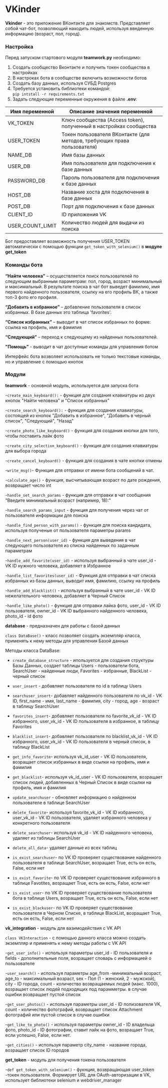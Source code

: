 # VKinder
**Vkinder** - это приложение ВКонтакте для знакомств. Представляет собой чат-бот, позволяющий находить людей, используя введенную информацию (возраст, пол, город).

### Настройка
Перед запуском стартового модуля **teamwork.py** необходимо:
1. Создать сообщество Вконтакте и получить токен сообщества в настройках
2. В настроках бота в сообществе включить возможности ботов
3. Создать базу данных, используя СУБД Postgres
4. Требуется установить библиотеки командой:  
`pip intstall -r requirements.txt`
5. Задать следующие переменные окружения в файле **.env**:

| Имя переменной | Описание значения переменной                                             |
|----------------|--------------------------------------------------------------------------|
| VK_TOKEN       | Ключ сообщества (Access token), полученный в настройках сообщества       |
| USER_TOKEN     | Токен пользователя ВКонтакте (для методов, требующих права пользователя) |
| NAME_DB        | Имя базы данных                                                          |
| USER_DB        | Имя пользователя для подключения к базе данных                           |
| PASSWORD_DB    | Пароль пользователя для подключения к базе данных                        |
| HOST_DB        | Название хоста для подключения в базе данных                             |
| POST_DB        | Порт для подключения к базе данных                                       |
| CLIENT_ID      | ID приложения VK                                                         |
| USER_COUNT_LIMIT  | Количество людей  для выдачи из поиска                                   |
                                                                         

Бот предоставляет возможность получения USER_TOKEN автоматически с помощью функции `get_token_with_selenium()` в **модуле get_token**

### Команды бота


**“Найти человека”** – осуществляется поиск пользователей по следующим выбранным параметрам:
пол, город, возраст минимальный и максимальный. В результате поиска в чат бот выведет фамилию, имя первого найденного пользователя, ссылку на его профиль ВК, а также топ-3 фото его профиля.

**“Добавить в избранное”** – добавление пользователя в список избранных. В базе данных это таблица 'favorites'.

**“Список избранных”** – выводит в чат список избранных по форме: ссылка на профиль, имя и фамилия

**“Следующий”** – переход к следующему из найденных пользователей.

**"Помощь"** - выводит в чат доступные команды для управления ботом

Интерфейс бота возволяет использовать не только текстовые команды, но и управление с помощью кнопок


### Модули
**teamwork** - основной модуль, используется для запуска бота

-`create_main_keyboard():` - функция для создания клавиатуры из двух кнопок "Найти человека" и "Список избранных"

-`create_search_keyboard():` - функция для создания клавиатуры, состоящей из кнопок "Добавить в избранное", "Добавить в черный список", "Следующий", "Назад"

-`create_photo_like_keyboard()` - функция для создания кнопки для того, чтобы поставить лайк фото

-`create_city_selection_keyboard()` - функция для создания клавиатуры для выбора города

-`create_cancel_keyboard()` - функция для создания в чате кнопки отмены

-`write_msg()`- Функция для отправки от имени бота сообщений в чат.

-`calculate_age()` - функция, высчитывающая возраст по дате рождения, возвращает число int

-`handle_set_search_params` - функция для отправки в чат сообщения "Введите минимальный возраст (например, 18):"

-`handle_search_params_input` - функция для получения через чат от пользователя информации для поиска

-`handle_find_person_with_params()` - функция для поиска кандидата, используя полученые от пользователя параметры params

-`handle_next_person(user_id)` - функция для выведения в чат следующего  пользователя из списка найденных по заданным параметрам

-`handle_add_favorite(user_id)` - используя выбранный в чате user_id - VK ID нужного человека, добавляет в Избранное

-`handle_list_favorites(user_id)` - Функция для отправки в чат списка избранных из базы данных, выводит имя, фамилию, ссылку на профиль 

-`handle_add_blacklist()` - используя выбранный в чате user_id - VK ID нежелательного человека, добавляет в Черный Список

-`handle_like_photo()` - функция для отправки лайка фото, user_id - VK ID пользователя, owner_id - VK ID выбранного найденного человека, photo_id - id фото


**database** - предназначен для работы с базой данных

`class DataBase()` - класс позволяет создать экземпляр класса, применять к нему методы для управления Базой данных

Методы класса DataBase:

- `create_database_structure` - ипользуется для создания структуры Базы Данных, создает таблицы Users - пользователи бота, SearchUser - найденные люди, Favorites - избранные, BlackList - черный список

- `user_insert` - добавляет пользователя по id в таблицу Users

- `searchuser_insert`- добавляет найденного пользователя по vk_id - VK ID, first_name - имя, 
last_name - фамилия, city - город, age - возраст в таблицу SearchUser

- `favorites_insert`- добавляет пользователя по favorite_vk_id - VK ID избранного, user_vk_id - VK ID пользователя в избранное, в таблицу Favorites

- `blacklist_insert`- добавляет пользователя по blacklist_vk_id - VK ID избранного, user_vk_id - VK ID пользователя в черный список, в таблицу BlackList

- `get_info_favorite`- используя vk_id_user - VK ID пользователя, возращает список избранных в виде ссылки на профиль, имя и фамилия

- `get_blacklist`- используя vk_id_user - VK ID пользователя, возращает список людей, добавленных в Черный Список в виде ссылки на профиль, имя и фамилия

- `update_searchuser` - обновляет информацию о найденном пользователе в таблице SearchUser

- `delete_favorite`- используя favorite_vk_id - VK ID избранного, user_vk_id - VK ID пользователя, удаляет избранного человека у конкретного пользователя

- `delete_searchuser`- используя vk_id - VK ID найденного человека, удаляет из таблицы SearchUser

- `delete_all_data`- удаляет данные из всех таблиц

- `is_exist_searchuser`- по VK ID проверяет существование найденного пользователя в таблице SearchUser, возращает True, есть он есть, False, если нет 

- `is_exist_favorite`- по VK ID проверяет существование избранного в таблице Favotites, возращает True, есть он есть, False, если нет

- `is_exist_user`- по VK ID проверяет существование  пользователя бота в таблице Users, возращает True, есть он есть, False, если нет

- `is_exist_blackuser`- по VK ID проверяет существование пользователя в Черном Списке, в таблице BlackList, возращает True, есть он есть, False, если нет




**vk_integration** - модуль для вазимодействия с VK API

`class VKInteraction` - с помощью данного класса можно создать экземпляр и применять к нему методы работы с VK API

-`get_user_info()` - используя параметры user_id - ID пользователя  и fields - дополнительные поля, возращает словарь с информацией о пользователе

-`user_search()` - используя параметры age_from -минимальный возраст, age_to - максимальный возраст, sex - Пол (1 - женский, 2 - мужской), 
city - ID города, count - количество возвращаемых людей (макс. 1000), возращает список людей подходящих под парамметры. в случае ошибки возвращает пустой список

-`get_user_photos()` - используя параметры user_id - ID полизователя VK, count - количество фотографий, 
возвращает список Attachment фотографий или пустой список в случае ошибки

-`get_like_to_photo()` - используя параметры owner_id - ID владельца фото, photo_id - ID фотографии, ставит лайк на фото, возращает True, если успешно, False, если нет.

-`get_cities()` - используя параметр city_name - название города, возращает список ID городов


**get_token** - модуль для получения токена пользователя

-`def get_token_with_selenium()` - фукнция, возвращающая user_token -токен пользователя. Формирует URL для OAuth-авторизации в VK, использует библиотеки selenium и webdriver_manager



